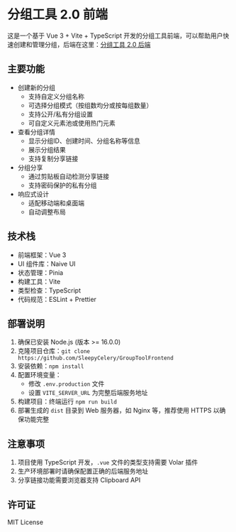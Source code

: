 # 分组工具 2.0 前端

这是一个基于 Vue 3 + Vite + TypeScript 开发的分组工具前端，可以帮助用户快速创建和管理分组，后端在这里：[分组工具 2.0 后端](https://github.com/SleepyCelery/GroupToolBackend)

## 主要功能

- 创建新的分组
  - 支持自定义分组名称
  - 可选择分组模式（按组数均分或按每组数量）
  - 支持公开/私有分组设置
  - 可自定义元素池或使用热门元素
- 查看分组详情
  - 显示分组ID、创建时间、分组名称等信息
  - 展示分组结果
  - 支持复制分享链接
- 分组分享
  - 通过剪贴板自动检测分享链接
  - 支持密码保护的私有分组
- 响应式设计
  - 适配移动端和桌面端
  - 自动调整布局

## 技术栈

- 前端框架：Vue 3
- UI 组件库：Naive UI
- 状态管理：Pinia
- 构建工具：Vite
- 类型检查：TypeScript
- 代码规范：ESLint + Prettier

## 部署说明

1. 确保已安装 Node.js (版本 >= 16.0.0)
2. 克隆项目仓库：`git clone https://github.com/SleepyCelery/GroupToolFrontend`
3. 安装依赖：`npm install`
4. 配置环境变量：
   - 修改 `.env.production` 文件
   - 设置 `VITE_SERVER_URL` 为完整后端服务地址
5. 构建项目：终端运行 `npm run build`
6. 部署生成的 `dist` 目录到 Web 服务器，如 Nginx 等，推荐使用 HTTPS 以确保功能完整

## 注意事项

1. 项目使用 TypeScript 开发，`.vue` 文件的类型支持需要 Volar 插件
2. 生产环境部署时请确保配置正确的后端服务地址
3. 分享链接功能需要浏览器支持 Clipboard API

## 许可证

MIT License
